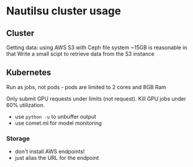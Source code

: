 # Nautilsu cluster usage

## Cluster

Getting data: using AWS S3 with Ceph file system
~15GB is reasonable in that
Write a small scipt to retrieve data from the S3 instance

## Kubernetes

Run as jobs, not pods - pods are limited to 2 cores and 8GB Ram

Only submit GPU requests under limits (not request).
Kill GPU jobs under 60% utilization.

- use `python -u` to unbuffer output
- use comet.ml for model monitoring

### Storage

- don't install AWS endpoints!
- just alias the URL for the endpoint
